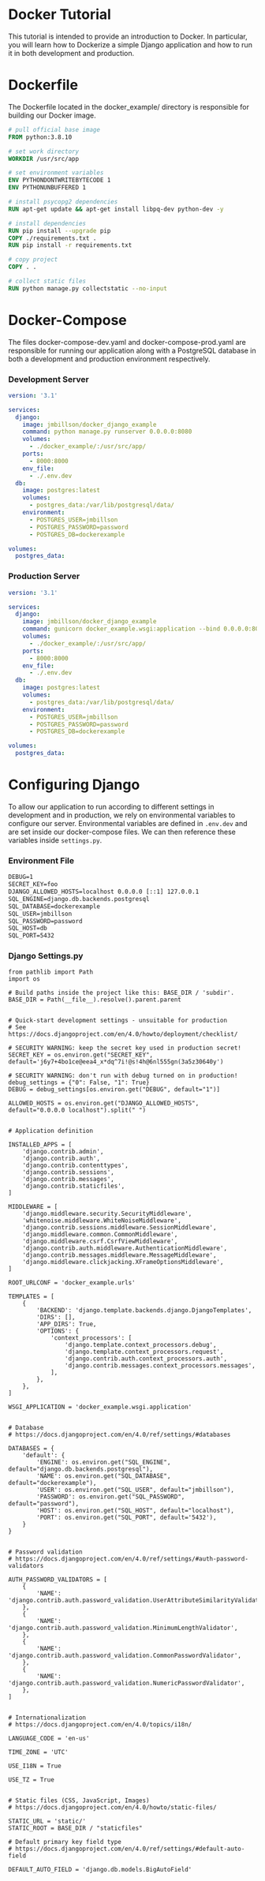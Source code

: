 # Docker Tutorial

This tutorial is intended to provide an introduction to Docker. In particular, you will learn how to Dockerize a simple Django application and how to run it 
in both development and production.

# Dockerfile
The Dockerfile located in the docker_example/ directory is responsible for building our Docker image.
```Dockerfile
# pull official base image
FROM python:3.8.10

# set work directory
WORKDIR /usr/src/app

# set environment variables
ENV PYTHONDONTWRITEBYTECODE 1
ENV PYTHONUNBUFFERED 1

# install psycopg2 dependencies
RUN apt-get update && apt-get install libpq-dev python-dev -y

# install dependencies
RUN pip install --upgrade pip
COPY ./requirements.txt .
RUN pip install -r requirements.txt

# copy project
COPY . .

# collect static files
RUN python manage.py collectstatic --no-input

```

# Docker-Compose
The files docker-compose-dev.yaml and docker-compose-prod.yaml are responsible for running our application along with a PostgreSQL database in both a development
and production environment respectively.
### Development Server
```yaml
version: '3.1'

services:
  django:
    image: jmbillson/docker_django_example
    command: python manage.py runserver 0.0.0.0:8080
    volumes:
      - ./docker_example/:/usr/src/app/
    ports:
      - 8000:8000
    env_file:
      - ./.env.dev
  db:
    image: postgres:latest
    volumes:
      - postgres_data:/var/lib/postgresql/data/
    environment:
      - POSTGRES_USER=jmbillson
      - POSTGRES_PASSWORD=password
      - POSTGRES_DB=dockerexample

volumes:
  postgres_data:
```

### Production Server
```yaml
version: '3.1'

services:
  django:
    image: jmbillson/docker_django_example
    command: gunicorn docker_example.wsgi:application --bind 0.0.0.0:8000
    volumes:
      - ./docker_example/:/usr/src/app/
    ports:
      - 8000:8000
    env_file:
      - ./.env.dev
  db:
    image: postgres:latest
    volumes:
      - postgres_data:/var/lib/postgresql/data/
    environment:
      - POSTGRES_USER=jmbillson
      - POSTGRES_PASSWORD=password
      - POSTGRES_DB=dockerexample

volumes:
  postgres_data:
```

# Configuring Django
To allow our application to run according to different settings in development and in production, we rely on environmental variables to configure our server. 
Environmental variables are defined in ```.env.dev``` and are set inside our docker-compose files. We can then reference these variables inside ```settings.py```.

### Environment File
```Dockerfile
DEBUG=1
SECRET_KEY=foo
DJANGO_ALLOWED_HOSTS=localhost 0.0.0.0 [::1] 127.0.0.1
SQL_ENGINE=django.db.backends.postgresql
SQL_DATABASE=dockerexample
SQL_USER=jmbillson
SQL_PASSWORD=password
SQL_HOST=db
SQL_PORT=5432
```

### Django Settings.py
```python3
from pathlib import Path
import os

# Build paths inside the project like this: BASE_DIR / 'subdir'.
BASE_DIR = Path(__file__).resolve().parent.parent


# Quick-start development settings - unsuitable for production
# See https://docs.djangoproject.com/en/4.0/howto/deployment/checklist/

# SECURITY WARNING: keep the secret key used in production secret!
SECRET_KEY = os.environ.get("SECRET_KEY", default='j6y7+4bo1ce@eea4_x*dq^7i!@s!4h@6nl555gn(3a5z30640y')

# SECURITY WARNING: don't run with debug turned on in production!
debug_settings = {"0": False, "1": True}
DEBUG = debug_settings[os.environ.get("DEBUG", default="1")]

ALLOWED_HOSTS = os.environ.get("DJANGO_ALLOWED_HOSTS", default="0.0.0.0 localhost").split(" ")


# Application definition

INSTALLED_APPS = [
    'django.contrib.admin',
    'django.contrib.auth',
    'django.contrib.contenttypes',
    'django.contrib.sessions',
    'django.contrib.messages',
    'django.contrib.staticfiles',
]

MIDDLEWARE = [
    'django.middleware.security.SecurityMiddleware',
    'whitenoise.middleware.WhiteNoiseMiddleware',
    'django.contrib.sessions.middleware.SessionMiddleware',
    'django.middleware.common.CommonMiddleware',
    'django.middleware.csrf.CsrfViewMiddleware',
    'django.contrib.auth.middleware.AuthenticationMiddleware',
    'django.contrib.messages.middleware.MessageMiddleware',
    'django.middleware.clickjacking.XFrameOptionsMiddleware',
]

ROOT_URLCONF = 'docker_example.urls'

TEMPLATES = [
    {
        'BACKEND': 'django.template.backends.django.DjangoTemplates',
        'DIRS': [],
        'APP_DIRS': True,
        'OPTIONS': {
            'context_processors': [
                'django.template.context_processors.debug',
                'django.template.context_processors.request',
                'django.contrib.auth.context_processors.auth',
                'django.contrib.messages.context_processors.messages',
            ],
        },
    },
]

WSGI_APPLICATION = 'docker_example.wsgi.application'


# Database
# https://docs.djangoproject.com/en/4.0/ref/settings/#databases

DATABASES = {
    'default': {
        'ENGINE': os.environ.get("SQL_ENGINE", default="django.db.backends.postgresql"),
        'NAME': os.environ.get("SQL_DATABASE", default="dockerexample"),
        'USER': os.environ.get("SQL_USER", default="jmbillson"),
        'PASSWORD': os.environ.get("SQL_PASSWORD", default="password"),
        'HOST': os.environ.get("SQL_HOST", default="localhost"),
        'PORT': os.environ.get("SQL_PORT", default='5432'),
    }
}


# Password validation
# https://docs.djangoproject.com/en/4.0/ref/settings/#auth-password-validators

AUTH_PASSWORD_VALIDATORS = [
    {
        'NAME': 'django.contrib.auth.password_validation.UserAttributeSimilarityValidator',
    },
    {
        'NAME': 'django.contrib.auth.password_validation.MinimumLengthValidator',
    },
    {
        'NAME': 'django.contrib.auth.password_validation.CommonPasswordValidator',
    },
    {
        'NAME': 'django.contrib.auth.password_validation.NumericPasswordValidator',
    },
]


# Internationalization
# https://docs.djangoproject.com/en/4.0/topics/i18n/

LANGUAGE_CODE = 'en-us'

TIME_ZONE = 'UTC'

USE_I18N = True

USE_TZ = True


# Static files (CSS, JavaScript, Images)
# https://docs.djangoproject.com/en/4.0/howto/static-files/

STATIC_URL = 'static/'
STATIC_ROOT = BASE_DIR / "staticfiles"

# Default primary key field type
# https://docs.djangoproject.com/en/4.0/ref/settings/#default-auto-field

DEFAULT_AUTO_FIELD = 'django.db.models.BigAutoField'
```
